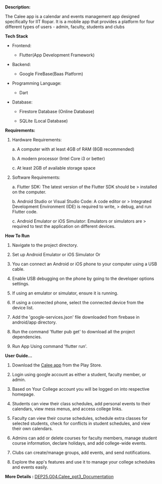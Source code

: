 **Description:**

The Calee app is a calendar and events management app designed
specifically for IIT Ropar. It is a mobile app that provides a platform
for four different types of users - admin, faculty, students and clubs

**Tech Stack**

-   Frontend:

    -   Flutter(App Development Framework)

-   Backend:

    -   Google FireBase(Baas Platform)

-   Programming Language:

    -   Dart

-   Database:

    -   Firestore Database (Online Database)

    -   SQLite (Local Database)

**Requirements:**

1)  Hardware Requirements:

    a.  A computer with at least 4GB of RAM (8GB recommended)

    b.  A modern processor (Intel Core i3 or better)

    c.  At least 2GB of available storage space

2)  Software Requirements:

    a.  Flutter SDK: The latest version of the Flutter SDK should be
        > installed on the computer.

    b.  Android Studio or Visual Studio Code: A code editor or
        > Integrated Development Environment (IDE) is required to write,
        > debug, and run Flutter code.

    c.  Android Emulator or iOS Simulator: Emulators or simulators are
        > required to test the application on different devices.

**How To Run**

1)  Navigate to the project directory.

2)  Set up Android Emulator or iOS Simulator Or

3)  You can connect an Android or iOS phone to your computer using a USB cable.

4)  Enable USB debugging on the phone by going to the developer options settings.

5)  If using an emulator or simulator, ensure it is running.

6)  If using a connected phone, select the connected device from the device list.

7)  Add the 'google-services.json' file downloaded from firebase in android/app directory.

8)  Run the command 'flutter pub get' to download all the project dependencies.

9)  Run App Using command 'flutter run'.

**User Guide\...**

1.  Download the [Calee app](https://play.google.com/store/apps/details?id=com.iitropar.calee) from the Play Store.

2.  Login using google account as either a student, faculty member, or admin.

3.  Based on Your College account you will be logged on into respective homepage.

4.  Students can view their class schedules, add personal events to their calendars, view mess menus, and access college links.

5.  Faculty can view their course schedules, schedule extra classes for selected students, check for conflicts in student schedules, and view their own calendars.

6.  Admins can add or delete courses for faculty members, manage student course information, declare holidays, and add college-wide events.

7. Clubs can create/manage groups, add events, and send notifications.

8. Explore the app\'s features and use it to manage your college schedules and events easily.

**More Details :**
[DEP25.G04.Calee_ppt3_Documentation](https://docs.google.com/presentation/d/1rmjhpw4NFtFqu2eAX1lO0rGg_M3twdwv2P4l4VTgjKE/edit?usp=sharing)

